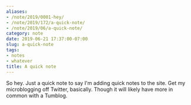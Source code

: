 ```yaml
---
aliases:
- /note/2019/0001-hey/
- /note/2019/172/a-quick-note/
- /note/2019/06/a-quick-note/
category: note
date: 2019-06-21 17:37:00-07:00
slug: a-quick-note
tags:
- notes
- whatever
title: A quick note
---
```


So hey. Just a quick note to say I'm adding quick notes to the site. Get my
microblogging off Twitter, basically. Though it will likely have more in common
with a Tumblog.